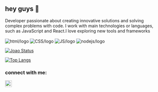 ## hey guys :leaves:

Developer passionate about creating innovative solutions and solving complex problems with code. I work with main technologies or languages, such as JavaScript and React.I love exploring new tools and frameworks
<br>
<br>
 <img src="https://img.shields.io/badge/HTML5-E34F26?style=for-the-badge&logo=html5&logoColor=white" alt="html/logo" />
 <img src="https://img.shields.io/badge/CSS3-1572B6?style=for-the-badge&logo=css3&logoColor=white" alt="CSS/logo" />
 <img src="https://img.shields.io/badge/JavaScript-F7DF1E?style=for-the-badge&logo=javascript&logoColor=black" alt="JS/logo" />
 <img src="https://img.shields.io/badge/Node.js-43853D?style=for-the-badge&logo=node.js&logoColor=white" alt="nodejs/logo" />
 

 [![Joao Status](https://github-readme-stats.vercel.app/api?username=JoaoLeal07)](https://github.com/anuraghazra/github-readme-stats)

 [![Top Langs](https://github-readme-stats.vercel.app/api/top-langs/?username=Joaoleal07)](https://github.com/anuraghazra/github-readme-stats)

 ### connect with me:
 <p>
   <a href="https://www.instagram.com/joaogleall/">
     <img align="left" alt="icone do instagram uma camera dentro de um quadrado" width="22px" src="https://cdn.jsdelivr.net/npm/simple-icons@v3/icons/instagram.svg"/>
       </a>
 </p>
